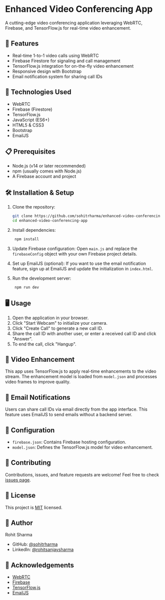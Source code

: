 # Enhanced Video Conferencing App

A cutting-edge video conferencing application leveraging WebRTC, Firebase, and TensorFlow.js for real-time video enhancement.

## 🌟 Features

- Real-time 1-to-1 video calls using WebRTC
- Firebase Firestore for signaling and call management
- TensorFlow.js integration for on-the-fly video enhancement
- Responsive design with Bootstrap
- Email notification system for sharing call IDs

## 🚀 Technologies Used

- WebRTC
- Firebase (Firestore)
- TensorFlow.js
- JavaScript (ES6+)
- HTML5 & CSS3
- Bootstrap
- EmailJS

## 📋 Prerequisites

- Node.js (v14 or later recommended)
- npm (usually comes with Node.js)
- A Firebase account and project

## 🛠 Installation & Setup

1. Clone the repository:

    ```bash
    git clone https://github.com/sohitrharma/enhanced-video-conferencing-app.git
    cd enhanced-video-conferencing-app
2. Install dependencies:
   ```bash
    npm install

3. Update Firebase configuration:
Open `main.js` and replace the `firebaseConfig` object with your own Firebase project details.

4. Set up EmailJS (optional):
If you want to use the email notification feature, sign up at EmailJS and update the initialization in `index.html`.

5. Run the development server:
   ```bash
    npm run dev

## 🖥 Usage

1. Open the application in your browser.
2. Click "Start Webcam" to initialize your camera.
3. Click "Create Call" to generate a new call ID.
4. Share the call ID with another user, or enter a received call ID and click "Answer".
5. To end the call, click "Hangup".

## 🧠 Video Enhancement

This app uses TensorFlow.js to apply real-time enhancements to the video stream. The enhancement model is loaded from `model.json` and processes video frames to improve quality.

## 📧 Email Notifications

Users can share call IDs via email directly from the app interface. This feature uses EmailJS to send emails without a backend server.

## 🔧 Configuration

- `firebase.json`: Contains Firebase hosting configuration.
- `model.json`: Defines the TensorFlow.js model for video enhancement.

## 🤝 Contributing

Contributions, issues, and feature requests are welcome! Feel free to check [issues page](https://github.com/sohitrharma/enhanced-video-conferencing-app/issues).

## 📄 License

This project is [MIT](https://choosealicense.com/licenses/mit/) licensed.

## 👤 Author

Rohit Sharma
- GitHub: [@sohitrharma](https://github.com/sohitrharma)
- LinkedIn: [@rohitsanjaysharma](https://linkedin.com/in/rohitsanjaysharma)

## 🙏 Acknowledgements

- [WebRTC](https://webrtc.org/)
- [Firebase](https://firebase.google.com/)
- [TensorFlow.js](https://www.tensorflow.org/js)
- [EmailJS](https://www.emailjs.com/)
